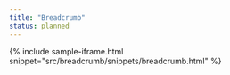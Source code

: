 ```yaml
---
title: "Breadcrumb"
status: planned
---
```


{% include sample-iframe.html snippet="src/breadcrumb/snippets/breadcrumb.html" %}
